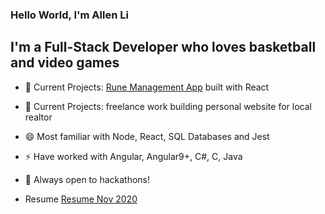 ### Hello World, I'm Allen Li

## I'm a Full-Stack Developer who loves basketball and video games

* 🔭 Current Projects: [Rune Management App](https://github.com/AllenLiDev/dashboard-app) built with React
* 🔭 Current Projects: freelance work building personal website for local realtor
* 😄 Most familiar with Node, React, SQL Databases and Jest
* ⚡ Have worked with Angular, Angular9+, C#, C, Java
* 💬 Always open to hackathons!

* Resume [Resume Nov 2020](https://github.com/AllenLiDev/AllenLiDev/blob/main/Allen_LHL_Resume_2020.pdf)
